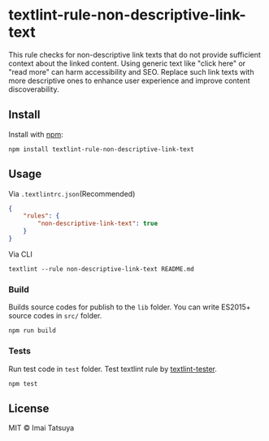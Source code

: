 # textlint-rule-non-descriptive-link-text

This rule checks for non-descriptive link texts that do not provide sufficient context about the linked content. Using generic text like &#34;click here&#34; or &#34;read more&#34; can harm accessibility and SEO. Replace such link texts with more descriptive ones to enhance user experience and improve content discoverability.

## Install

Install with [npm](https://www.npmjs.com/):

    npm install textlint-rule-non-descriptive-link-text

## Usage

Via `.textlintrc.json`(Recommended)

```json
{
    "rules": {
        "non-descriptive-link-text": true
    }
}
```

Via CLI

```
textlint --rule non-descriptive-link-text README.md
```

### Build

Builds source codes for publish to the `lib` folder.
You can write ES2015+ source codes in `src/` folder.

    npm run build

### Tests

Run test code in `test` folder.
Test textlint rule by [textlint-tester](https://github.com/textlint/textlint-tester).

    npm test

## License

MIT © Imai Tatsuya
